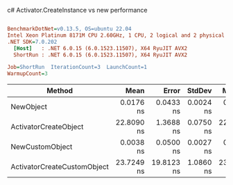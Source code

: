 c# Activator.CreateInstance vs new performance
``` ini

BenchmarkDotNet=v0.13.5, OS=ubuntu 22.04
Intel Xeon Platinum 8171M CPU 2.60GHz, 1 CPU, 2 logical and 2 physical cores
.NET SDK=7.0.202
  [Host]   : .NET 6.0.15 (6.0.1523.11507), X64 RyuJIT AVX2
  ShortRun : .NET 6.0.15 (6.0.1523.11507), X64 RyuJIT AVX2

Job=ShortRun  IterationCount=3  LaunchCount=1  
WarmupCount=3  

```
|                      Method |       Mean |      Error |    StdDev |     Median |   Gen0 | Allocated |
|---------------------------- |-----------:|-----------:|----------:|-----------:|-------:|----------:|
|                   NewObject |  0.0176 ns |  0.0433 ns | 0.0024 ns |  0.0183 ns |      - |         - |
|       ActivatorCreateObject | 22.8090 ns |  1.3688 ns | 0.0750 ns | 22.8098 ns | 0.0013 |      24 B |
|             NewCustomObject |  0.0038 ns |  0.0500 ns | 0.0027 ns |  0.0047 ns |      - |         - |
| ActivatorCreateCustomObject | 23.7249 ns | 19.8123 ns | 1.0860 ns | 23.1783 ns | 0.0013 |      24 B |
